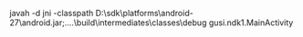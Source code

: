 javah -d jni -classpath D:\sdk\platforms\android-27\android.jar;..\..\build\intermediates\classes\debug gusi.ndk1.MainActivity

